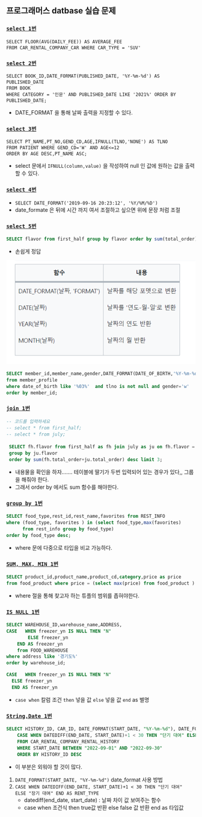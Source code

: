 
## 프로그래머스 datbase 실습 문제

### [`select 1번`](https://school.programmers.co.kr/learn/courses/30/lessons/151136)
```
SELECT FLOOR(AVG(DAILY_FEE)) AS AVERAGE_FEE
FROM CAR_RENTAL_COMPANY_CAR WHERE CAR_TYPE = 'SUV'
```



### [`select 2번`](https://school.programmers.co.kr/learn/courses/30/lessons/144853)

```agsl
SELECT BOOK_ID,DATE_FORMAT(PUBLISHED_DATE, '%Y-%m-%d') AS PUBLISHED_DATE
FROM BOOK
WHERE CATEGORY = '인문' AND PUBLISHED_DATE LIKE '2021%' ORDER BY PUBLISHED_DATE;
```

- DATE_FORMAT 을 통해 날짜 출력을 지정할 수 있다.

### [`select 3번`](https://school.programmers.co.kr/learn/courses/30/lessons/132201)
```agsl
SELECT PT_NAME,PT_NO,GEND_CD,AGE,IFNULL(TLNO,'NONE') AS TLNO 
FROM PATIENT WHERE GEND_CD='W' AND AGE<=12 
ORDER BY AGE DESC,PT_NAME ASC;
```

- select 문에서 `IFNULL(column,value)` 을 작성하여 null 인 값에 원하는 값을 출력할 수 있다. 



### [`select 4번`](https://school.programmers.co.kr/learn/courses/30/lessons/131120)
- `SELECT DATE_FORMAT('2019-09-16 20:23:12', '%Y/%M/%D')`
- date_formate 은 뒤에 시간 까지 여서 조절하고 싶으면 위에 문장 처럼 조절

### [`select 5번`](https://school.programmers.co.kr/learn/courses/30/lessons/133024)
```sql
SELECT flavor from first_half group by flavor order by sum(total_order) desc, shipment_id asc;
```
- 손쉽게 정답


![img.png](db10001.png)

```sql
SELECT member_id,member_name,gender,DATE_FORMAT(DATE_OF_BIRTH,'%Y-%m-%d') AS DATE_OF_BIRTH
from member_profile
where date_of_birth like '%03%'  and tlno is not null and gender='w'
order by member_id;

```

### [`join 1번`](https://school.programmers.co.kr/learn/courses/30/lessons/133027)

```sql
-- 코드를 입력하세요
-- select * from first_half;
-- select * from july;

 SELECT fh.flavor from first_half as fh join july as ju on fh.flavor = ju.flavor
 group by ju.flavor
 order by sum(fh.total_order+ju.total_order) desc limit 3;

```
- 내용물을 확인을 하자....... 테이블에 딸기가 두번 입력되어 있는 경우가 있다,, 그룹을 해줘야 한다.
- 그래서 order by 에서도 sum 함수를 해야한다. 


### [`group by 1번`](https://school.programmers.co.kr/learn/courses/30/lessons/131123)
```sql
SELECT food_type,rest_id,rest_name,favorites from REST_INFO 
where (food_type, favorites ) in (select food_type,max(favorites)
      from rest_info group by food_type)
order by food_type desc;
```
- where 문에 다중으로 타입을 비교 가능하다.


### [`SUM, MAX, MIN 1번`](https://school.programmers.co.kr/learn/courses/30/lessons/131115)
```sql
SELECT product_id,product_name,product_cd,category,price as price 
from food_product where price = (select max(price) from food_product )
```

- where 절을 통해 찾고자 하는 튜플의 범위를 좁혀야한다.

### [`IS NULL 1번`](https://school.programmers.co.kr/learn/courses/30/lessons/131114)
```sql
SELECT WAREHOUSE_ID,warehouse_name,ADDRESS, 
CASE   WHEN freezer_yn IS NULL THEN "N"
        ELSE freezer_yn
    END AS freezer_yn 
    from FOOD_WAREHOUSE
where address like '경기도%'
order by warehouse_id;
```
```sql
CASE   WHEN freezer_yn IS NULL THEN "N"
  ELSE freezer_yn
  END AS freezer_yn 
```
 - `case when` 칼럼 조건 `then` 넣을 값  `else` 넣을 값 `end` as 별명


### [`String,Date 1번`](https://school.programmers.co.kr/learn/courses/30/lessons/151138)

```sql
SELECT HISTORY_ID, CAR_ID, DATE_FORMAT(START_DATE, "%Y-%m-%d"), DATE_FORMAT(END_DATE, "%Y-%m-%d"),
    CASE WHEN DATEDIFF(END_DATE, START_DATE)+1 < 30 THEN "단기 대여" ELSE "장기 대여" END AS RENT_TYPE
    FROM CAR_RENTAL_COMPANY_RENTAL_HISTORY
    WHERE START_DATE BETWEEN "2022-09-01" AND "2022-09-30"
    ORDER BY HISTORY_ID DESC
```
- 이 부분은 외워야 할 것이 많다.
1. `DATE_FORMAT(START_DATE, "%Y-%m-%d")` date_format 사용 방법
2. `CASE WHEN DATEDIFF(END_DATE, START_DATE)+1 < 30 THEN "단기 대여" ELSE "장기 대여" END AS RENT_TYPE`
   - datediff(end_date, start_date) : 날짜 차이 값 보여주는 함수
   - case when 조건식 then true값 반환 else false 값 반환 end as 타입값